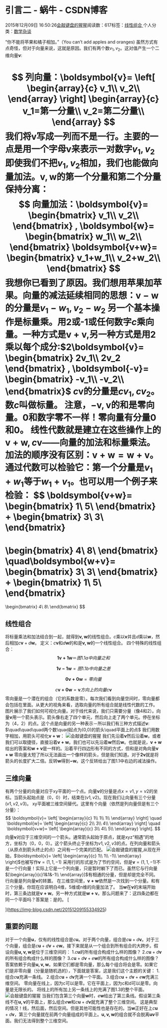 
# 引言二 - 蜗牛 - CSDN博客


2015年12月09日 16:50:26[会敲键盘的猩猩](https://me.csdn.net/u010182633)阅读数：617标签：[线性组合																](https://so.csdn.net/so/search/s.do?q=线性组合&t=blog)个人分类：[数学杂谈																](https://blog.csdn.net/u010182633/article/category/5957129)


“你不能将苹果和橘子相加。”（You can’t add apples and oranges) 虽然方式有点奇怪，但对于向量来说，这就是原因。我们有两个数$v_1,v_2$。这对值产生一个二维向量$\boldsymbol{v}:$

$$
列向量：\boldsymbol{v}=
\left[
\begin{array}{c}
v_1\\
v_2\\
\end{array}
\right]
\begin{array}{c}
v_1=第一分量\\
v_2=第二分量\\
\end{array}
$$
我们将$\boldsymbol{v}$写成一列而不是一行。主要的一点是用一个字母$\boldsymbol{v}$来表示一对数字$v_1,v_2$
即使我们不把$v_1,v_2$相加，我们也能做向量加法。$\boldsymbol{v,w}$的第一个分量和第二个分量保持分离：
$$
向量加法：\boldsymbol{v}=
\begin{bmatrix}
v_1\\
v_2\\
\end{bmatrix}
,
\boldsymbol{w}=
\begin{bmatrix}
w_1\\
w_2\\
\end{bmatrix}
\boldsymbol{v+w}=
\begin{bmatrix}
v_1+w_1\\
v_2+w_2\\
\end{bmatrix}
$$
我想你已看到了原因。我们想用苹果加苹果。向量的减法延续相同的思想：$\boldsymbol{v-w}$的分量是$v_1-w_1,v_2-w_2$
另一个基本操作是标量乘。用2或-1或任何数字$c$乘向量。一种方式是$\boldsymbol{v+v}$,另一种方式是用2乘以每个成分:$2\boldsymbol{v}=  
\begin{bmatrix}
2v_1\\
2v_2
\end{bmatrix}  
,  
\boldsymbol{-v}=  
\begin{bmatrix}
-v_1\\
-v_2\\
\end{bmatrix}$
$c\boldsymbol{v}$的分量是$cv_1,cv_2$。数$c$叫做标量。
注意，$\boldsymbol{-v,v}$的和是零向量。$\boldsymbol{0}$和数字零不一样！零向量有分量0和0。
线性代数就是建立在这些操作上的$\boldsymbol{v+w},c\boldsymbol{v}$——向量的加法和标量乘法。加法的顺序没有区别：$\boldsymbol{v+w}=\boldsymbol{w+v}$。通过代数可以检验它：第一个分量是$v_1+w_1$等于$w_1+v_1$。也可以用一个例子来检验：
$$
\boldsymbol{v+w}=
 \begin{bmatrix}
 1\\
 5\\
 \end{bmatrix}
 +
 \begin{bmatrix}
 3\\
 3\\
 \end{bmatrix}
 =
 \begin{bmatrix}
 4\\
 8\\
 \end{bmatrix}
 \quad\boldsymbol{w+v}=
 \begin{bmatrix}
 3\\
 3\\
 \end{bmatrix}
 +
 \begin{bmatrix}
 1\\
 5\\
 \end{bmatrix}
 =
 \begin{bmatrix}
 4\\
 8\\
 \end{bmatrix}
$$

## 线性组合
将标量乘法和加法结合到一起，就得到$\boldsymbol{v,w}$的线性组合。$c$乘以$\boldsymbol{v}$并且$d$乘以$\boldsymbol{w}$，然后相加$c\boldsymbol{v}+d\boldsymbol{w }$。
定义：$c\boldsymbol{v}$和$d\boldsymbol{w}$的和是$\boldsymbol{v,w}$的一个线性组合。
四个特殊的线性组合：
$$
\boldsymbol{1v+1w}＝图1.1a中向量之和
$$

$$
\boldsymbol{1v-1w}=图1.1b中向量之差
$$

$$
\boldsymbol{0v+0w}=零向量
$$

$$
c\boldsymbol{v+0w}=\boldsymbol{v}方向上的向量c\boldsymbol{v}
$$
零向量是一个潜在的组合（它的系数是零）。每次我们看到向量空间时，零向量都会包括在里面。从更大的视角来看，选取向量的所有组合就是线性代数的工作。
图片展示了我们如何可视化向量。对于线代来说，我们只需要分量（像4和2）。向量$\boldsymbol{v}$用一个箭头表示。箭头像右走了四个单元，然后向上走了两个单元。停在坐标为（4，2）的点。这个点是向量的另一种表示－所以我们有三种方式描述$\boldsymbol{v}:$
$\quad\quad\quad两个数\quad起点为(0,0)的箭头\quad平面上的点$
我们用数字相加，用箭头可视化$\boldsymbol{v+w}：$
![会敲键盘的猩猩](https://img-blog.csdn.net/20151209152645017)
我们先沿着$\boldsymbol{v}$然后沿着$\boldsymbol{w}$。或者我们可以取捷径，直接沿着$\boldsymbol{v+w}$。我们也可以先沿着$\boldsymbol{w}$然后$\boldsymbol{w}$。也就是说，$\boldsymbol{v+w}$给出的答案和$\boldsymbol{w+v}$是一样的。沿着平行四边形有不同的方式，但和是对角向量$\boldsymbol{v+w}$
零向量太短了所以无法画出一个像样的箭头，但是我们知道。对于$\boldsymbol{2v}$就是将箭头的长度扩大二倍。反转$\boldsymbol{w}$得到$\boldsymbol{-w}$。这个反转给出了图1.1中右边的减法操作。
## 三维向量
有两个分量的向量对应于xy平面的一个点。向量$\boldsymbol{v}$的分量是点$x=v1,y=v2$的坐标。当箭头起始点是（0，0）时，结束在$(v1,v2)$。现在我们让向量有三个分量$(v1,v2,v3)$。
xy平面被三维空间替代。这里有个向量（依然是列向量但是有三个分量）：
$$
\boldsymbol{v}=
\left[
\begin{array}{c}
1\\
1\\
1\\
\end{array}
\right]
\quad
\boldsymbol{w}=
\left[
\begin{array}{c}
2\\
3\\
4\\
\end{array}
\right]
\quad
\boldsymbol{v+w}=
\left[
\begin{array}{c}
3\\
4\\
5\\
\end{array}
\right].
$$
向量$\boldsymbol{v}$对应于三维空间的一个箭头。通常箭头起始于原点，就是xyz“相遇”的地方，坐标为（0，0，0）。这个箭头终止于坐标为$v1,v2,v3$的点。在列向量和箭头（从原点到箭头终止的点）之间有一个完美的匹配。
![ 会敲键盘的猩猩](https://img-blog.csdn.net/20151209155334925)[ ](https://img-blog.csdn.net/20151209155334925)
从现在开始，$\boldsymbol{v}=  
\left[  
\begin{array}{c}
1\\
1\\
-1\\
\end{array}  
\right]$也被写作$\boldsymbol{v}=  
(1,1,-1)$
[
](https://img-blog.csdn.net/20151209155334925)采用行的形式是为了节约空间，但是$\boldsymbol{v}=  
(1,1,-1)$不是一个行向量！实际上它是一个列向量，只是暂时躺下了而已。虽然它与行向量$[\begin{array}{c}1&1&-1\\ \end{array}]$有相通的分量，但是却是完全不同。行向量是列向量$\boldsymbol{v}$的转置。
[
](https://img-blog.csdn.net/20151209155334925)在三维空间里，$\boldsymbol{v+w}$依然是一次找到一个分量。和有三个分量。你现在应该明白4维，5维或n维的向量加法了。
[
](https://img-blog.csdn.net/20151209155334925)当$\boldsymbol{w}$在$\boldsymbol{v}$的末端开始时，第三条边就是$\boldsymbol{v+w}$。另一种方式就是$\boldsymbol{w+v}$。那么问题来了：这四条边都在同一个平面吗？答案是：是的。
[

](https://img-blog.csdn.net/20151209155334925)
## 重要的问题
[
](https://img-blog.csdn.net/20151209155334925)对于一个向量$\boldsymbol{u}$，仅有的线性组合是$c\boldsymbol{u}$。对于两个向量，组合是$c\boldsymbol{u}+d\boldsymbol{v}$。对于三个向量，组合是$c\boldsymbol{u}+d\boldsymbol{v}+e\boldsymbol{w}$。接下来就是从一个组合到所有组合的大跨步。假设向量$\boldsymbol{u,v,w}$是位于三维空间的：
[
](https://img-blog.csdn.net/20151209155334925)1.$c\boldsymbol{u}$的所有组合构成什么样的图像？
2.$c\boldsymbol{u}+d\boldsymbol{v}$的所有组合构成什么样的图像？
3.$c\boldsymbol{u}+d\boldsymbol{v}+e\boldsymbol{w}$的所有组合构成什么样的图像？
答案依赖于向量$\boldsymbol{u,v,w}$。如果它们都是零向量，那么每个组合将会是零。如果它们是非零向量（分量是随机选的），下面就是答案，这是我们这个主题的关键：
1.组合$c\boldsymbol{u}$充满一条线。
2.组合$c\boldsymbol{u}+d\boldsymbol{v}$充满一个平面。
3.组合$c\boldsymbol{u}+d\boldsymbol{v}+e\boldsymbol{w}$充满三维空间。
零向量在线上，因为c可以是零。它在平面上，因为c和d可以是零。向量是无限长的。
将线上的所有加上另一条线上的充满了图1.3的整个平面。
![会敲键盘的猩猩](https://img-blog.csdn.net/20151209163032920)
当我们包含第三个向量$\boldsymbol{w}$时，$e\boldsymbol{w}$给出了第三条线。假设第三条线不在$\boldsymbol{u,v}$的平面上，那么组合$e\boldsymbol{w}$和$c\boldsymbol{u}+d\boldsymbol{v}$就充满了整个三维空间。
这是典型的情况！线，然后面，然后空间。但是其他可能性也是存在的。当$\boldsymbol{w}$正好在上$c\boldsymbol{u}+d\boldsymbol{v}$，第三个向量就在前两个向量组成的平面上。$\boldsymbol{u,v,w}$的组合就不会脱离$\boldsymbol{uv}$平面。我们无法得到整个三维空间。

